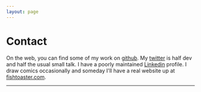 ```yaml
---
layout: page
---
```

# Contact

On the web, you can find some of my work on [github](http://github.com/kkuchta).  My [twitter](http://twitter.com/kkuchta) is half dev and half the usual small talk.  I have a poorly maintained [Linkedin](http://www.linkedin.com/in/kevinkuchta) profile.  I draw comics occasionally and someday I'll have a real website up at [fishtoaster.com](http://fishtoaster.com/).
<hr>
